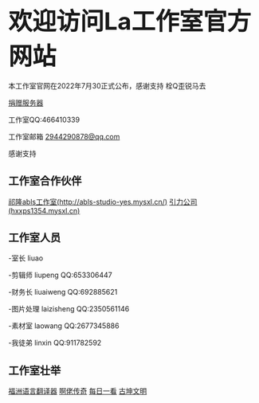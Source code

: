 ## <font size=15>欢迎访问La工作室官方网站</font>

本工作室官网在2022年7月30正式公布，感谢支持 栓Q歪锐马去

[捐赠服务器](skm.html)

工作室QQ:466410339

工作室邮箱 2944290878@qq.com

感谢支持
## 工作室合作伙伴
[祁隆abls工作室(http://abls-studio-yes.mysxl.cn/)](http://abls-studio-yes.mysxl.cn/)
[引力公司(hxxps1354.mysxl.cn)](https://hxxps1354.mysxl.cn)

## 工作室人员
-室长   liuao

-剪辑师  liupeng QQ:653306447

-财务长  liuaiweng QQ:692885621

-图片处理 laizisheng QQ:2350561146

-素材室  laowang QQ:2677345886

-我徒弟 linxin QQ:911782592

## 工作室壮举

[福洲语言翻译器](fuzhoyuyanfanyiqi.html)
[啊佬传奇](islastudiosp.html)
[每日一看](yddlianjie.html)
[古坤文明](https://www.bilibili.com/video/BV1Dt4y1L7zw?spm_id_from=333.999.0.0&vd_source=f7e9f30d92d28fa8cb9b5ccb93c6c27e)
